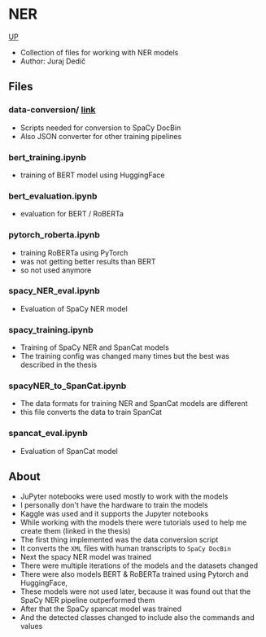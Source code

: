 # NER
[UP](../README.md)
- Collection of files for working with NER models
- Author: Juraj Dedič

## Files

### data-conversion/ [link](data-conversion/README.md)
- Scripts needed for conversion to SpaCy DocBin
- Also JSON converter for other training pipelines

### bert_training.ipynb
- training of BERT model using HuggingFace

### bert_evaluation.ipynb
- evaluation for BERT / RoBERTa

### pytorch_roberta.ipynb
- training RoBERTa using PyTorch
- was not getting better results than BERT
- so not used anymore

### spacy_NER_eval.ipynb
- Evaluation of SpaCy NER model

### spacy_training.ipynb
- Training of SpaCy NER and SpanCat models
- The training config was changed many times but the best was described in the thesis

### spacyNER_to_SpanCat.ipynb
- The data formats for training NER and SpanCat models are different
- this file converts the data to train SpanCat

### spancat_eval.ipynb
- Evaluation of SpanCat model

## About
- JuPyter notebooks were used mostly to work with the models
- I personally don't have the hardware to train the models 
- Kaggle was used and it supports the Jupyter notebooks
- While working with the models there were tutorials used to help me create them (linked in the thesis)
- The first thing implemented was the data conversion script
- It converts the `XML` files with human transcripts to `SpaCy DocBin` 
- Next the spacy NER model was trained
- There were multiple iterations of the models and the datasets changed
- There were also models BERT & RoBERTa trained using Pytorch and HuggingFace,
- These models were not used later, because it was found out that the SpaCy NER pipeline outperformed them
- After that the SpaCy spancat model was trained
- And the detected classes changed to include also the commands and values
